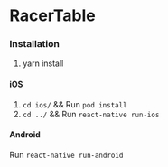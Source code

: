 # RacerTable

### Installation
1. yarn install

#### iOS
1. `cd ios/` && Run `pod install`
2. `cd ../` && Run `react-native run-ios`

#### Android
Run `react-native run-android`
